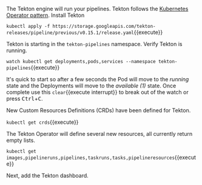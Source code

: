 The Tekton engine will run your pipelines. Tekton follows the [Kubernetes Operator pattern](https://kubernetes.io/docs/concepts/extend-kubernetes/operator/). Install Tekton

`kubectl apply -f https://storage.googleapis.com/tekton-releases/pipeline/previous/v0.15.1/release.yaml`{{execute}}

Tekton is starting in the `tekton-pipelines` namespace. Verify Tekton is running.

`watch kubectl get deployments,pods,services --namespace tekton-pipelines`{{execute}}

It's quick to start so after a few seconds the Pod will move to the _running_ state and the Deployments will move to the _available (1)_ state. Once complete use this `clear`{{execute interrupt}} to break out of the watch or press <kbd>Ctrl</kbd>+<kbd>C</kbd>.

New Custom Resources Definitions (CRDs) have been defined for Tekton.

`kubectl get crds`{{execute}}

The Tekton Operator will define several new resources, all currently return empty lists.

`kubectl get images,pipelineruns,pipelines,taskruns,tasks,pipelineresources`{{execute}}

Next, add the Tekton dashboard.
